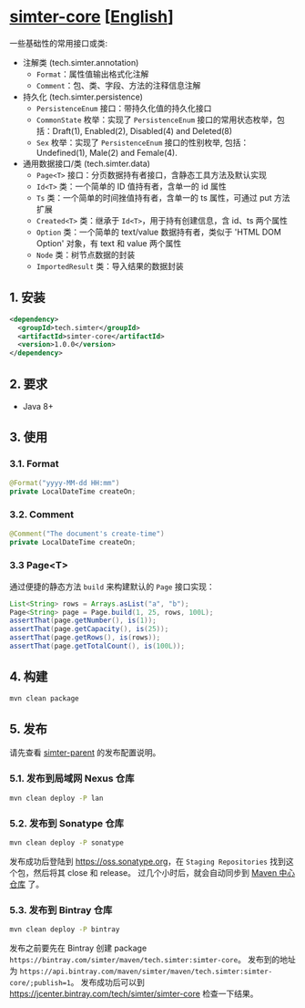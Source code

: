 # [simter-core](https://github.com/simter/simter-core) [[English]]

一些基础性的常用接口或类:

- 注解类 (tech.simter.annotation)
    - `Format`：属性值输出格式化注解
    - `Comment`：包、类、字段、方法的注释信息注解
- 持久化 (tech.simter.persistence)
    - `PersistenceEnum` 接口：带持久化值的持久化接口
    - `CommonState` 枚举：实现了 `PersistenceEnum` 接口的常用状态枚举，包括：Draft(1), Enabled(2), Disabled(4) and Deleted(8)
    - `Sex` 枚举：实现了 `PersistenceEnum` 接口的性别枚举, 包括：Undefined(1), Male(2) and Female(4).
- 通用数据接口/类 (tech.simter.data)
    - `Page<T>` 接口：分页数据持有者接口，含静态工具方法及默认实现
    - `Id<T>` 类：一个简单的 ID 值持有者，含单一的 id 属性
    - `Ts` 类：一个简单的时间挫值持有者，含单一的 ts 属性，可通过 put 方法扩展
    - `Created<T>` 类：继承于 `Id<T>`，用于持有创建信息，含 id、ts 两个属性
    - `Option` 类：一个简单的 text/value 数据持有者，类似于 'HTML DOM Option' 对象，有 text 和 value 两个属性
    - `Node` 类：树节点数据的封装
    - `ImportedResult` 类：导入结果的数据封装

## 1. 安装

```xml
<dependency>
  <groupId>tech.simter</groupId>
  <artifactId>simter-core</artifactId>
  <version>1.0.0</version>
</dependency>
```

## 2. 要求

- Java 8+

## 3. 使用

### 3.1. Format

```java
@Format("yyyy-MM-dd HH:mm")
private LocalDateTime createOn;
```

### 3.2. Comment

```java
@Comment("The document's create-time")
private LocalDateTime createOn;
```

### 3.3 Page\<T\>

通过便捷的静态方法 `build` 来构建默认的 `Page` 接口实现：

```java
List<String> rows = Arrays.asList("a", "b");
Page<String> page = Page.build(1, 25, rows, 100L);
assertThat(page.getNumber(), is(1));
assertThat(page.getCapacity(), is(25));
assertThat(page.getRows(), is(rows));
assertThat(page.getTotalCount(), is(100L));
```

## 4. 构建

```bash
mvn clean package
```

## 5. 发布

请先查看 [simter-parent] 的发布配置说明。

### 5.1. 发布到局域网 Nexus 仓库

```bash
mvn clean deploy -P lan
```

### 5.2. 发布到 Sonatype 仓库

```bash
mvn clean deploy -P sonatype
```

发布成功后登陆到 <https://oss.sonatype.org>，在 `Staging Repositories` 找到这个包，然后将其 close 和 release。
过几个小时后，就会自动同步到 [Maven 中心仓库](https://search.maven.org/#search%7Cga%7C1%7Ca%3A%22simter-core%22) 了。

### 5.3. 发布到 Bintray 仓库

```bash
mvn clean deploy -P bintray
```

发布之前要先在 Bintray 创建 package `https://bintray.com/simter/maven/tech.simter:simter-core`。
发布到的地址为 `https://api.bintray.com/maven/simter/maven/tech.simter:simter-core/;publish=1`。
发布成功后可以到 <https://jcenter.bintray.com/tech/simter/simter-core> 检查一下结果。


[simter-parent]: https://github.com/simter/simter-parent
[English]: https://github.com/simter/simter-core/blob/master/README.md